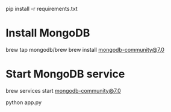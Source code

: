 pip install -r requirements.txt
# Install MongoDB
brew tap mongodb/brew
brew install mongodb-community@7.0

# Start MongoDB service
brew services start mongodb-community@7.0

python app.py
